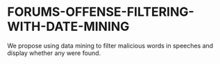 # FORUMS-OFFENSE-FILTERING-WITH-DATE-MINING
We propose using data mining to filter malicious words in speeches and display whether any were found.
